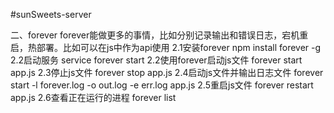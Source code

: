 #sunSweets-server


二、forever
forever能做更多的事情，比如分别记录输出和错误日志，宕机重启，热部署。比如可以在js中作为api使用
2.1安装forever
npm install forever -g
2.2启动服务
service forever start
2.2使用forever启动js文件
forever start app.js
2.3停止js文件
forever stop app.js
2.4启动js文件并输出日志文件
forever start -l forever.log -o out.log -e err.log app.js
2.5重启js文件
forever restart app.js
     2.6查看正在运行的进程
forever list

